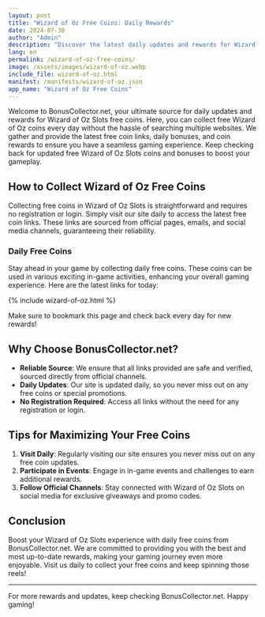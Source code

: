 ```yaml
---
layout: post
title: "Wizard of Oz Free Coins: Daily Rewards"
date: 2024-07-30
author: "Admin"
description: "Discover the latest daily updates and rewards for Wizard of Oz Slots. Collect free coins effortlessly from a reliable source."
lang: en
permalink: /wizard-of-oz-free-coins/
image: /assets/images/wizard-of-oz.webp
include_file: wizard-of-oz.html
manifest: /manifests/wizard-of-oz.json
app_name: "Wizard of Oz Free Coins"
---
```


Welcome to BonusCollector.net, your ultimate source for daily updates and rewards for Wizard of Oz Slots free coins. Here, you can collect free Wizard of Oz coins every day without the hassle of searching multiple websites. We gather and provide the latest free coin links, daily bonuses, and coin rewards to ensure you have a seamless gaming experience. Keep checking back for updated free Wizard of Oz Slots coins and bonuses to boost your gameplay.

## How to Collect Wizard of Oz Free Coins

Collecting free coins in Wizard of Oz Slots is straightforward and requires no registration or login. Simply visit our site daily to access the latest free coin links. These links are sourced from official pages, emails, and social media channels, guaranteeing their reliability.

### Daily Free Coins

Stay ahead in your game by collecting daily free coins. These coins can be used in various exciting in-game activities, enhancing your overall gaming experience. Here are the latest links for today:

{% include wizard-of-oz.html %}

Make sure to bookmark this page and check back every day for new rewards!

## Why Choose BonusCollector.net?

- **Reliable Source**: We ensure that all links provided are safe and verified, sourced directly from official channels.
- **Daily Updates**: Our site is updated daily, so you never miss out on any free coins or special promotions.
- **No Registration Required**: Access all links without the need for any registration or login.

## Tips for Maximizing Your Free Coins

1. **Visit Daily**: Regularly visiting our site ensures you never miss out on any free coin updates.
2. **Participate in Events**: Engage in in-game events and challenges to earn additional rewards.
3. **Follow Official Channels**: Stay connected with Wizard of Oz Slots on social media for exclusive giveaways and promo codes.

## Conclusion

Boost your Wizard of Oz Slots experience with daily free coins from BonusCollector.net. We are committed to providing you with the best and most up-to-date rewards, making your gaming journey even more enjoyable. Visit us daily to collect your free coins and keep spinning those reels!

---

For more rewards and updates, keep checking BonusCollector.net. Happy gaming!